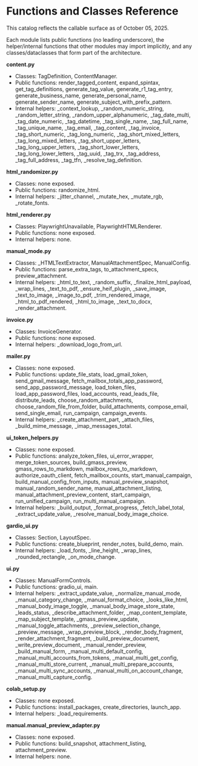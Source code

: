 # Functions and Classes Reference

This catalog reflects the callable surface as of October 05, 2025.

Each module lists public functions (no leading underscore), the helper/internal functions that other modules may import implicitly, and any classes/dataclasses that form part of the architecture.

**content.py**
- Classes: TagDefinition, ContentManager.
- Public functions: render_tagged_content, expand_spintax, get_tag_definitions, generate_tag_value, generate_r1_tag_entry, generate_business_name, generate_personal_name, generate_sender_name, generate_subject_with_prefix_pattern.
- Internal helpers: _context_lookup, _random_numeric_string, _random_letter_string, _random_upper_alphanumeric, _tag_date_multi, _tag_date_numeric, _tag_datetime, _tag_single_name, _tag_full_name, _tag_unique_name, _tag_email, _tag_content, _tag_invoice, _tag_short_numeric, _tag_long_numeric, _tag_short_mixed_letters, _tag_long_mixed_letters, _tag_short_upper_letters, _tag_long_upper_letters, _tag_short_lower_letters, _tag_long_lower_letters, _tag_uuid, _tag_trx, _tag_address, _tag_full_address, _tag_tfn, _resolve_tag_definition.

**html_randomizer.py**
- Classes: none exposed.
- Public functions: randomize_html.
- Internal helpers: _jitter_channel, _mutate_hex, _mutate_rgb, _rotate_fonts.

**html_renderer.py**
- Classes: PlaywrightUnavailable, PlaywrightHTMLRenderer.
- Public functions: none exposed.
- Internal helpers: none.

**manual_mode.py**
- Classes: _HTMLTextExtractor, ManualAttachmentSpec, ManualConfig.
- Public functions: parse_extra_tags, to_attachment_specs, preview_attachment.
- Internal helpers: _html_to_text, _random_suffix, _finalize_html_payload, _wrap_lines, _text_to_pdf, _ensure_heif_plugin, _save_image, _text_to_image, _image_to_pdf, _trim_rendered_image, _html_to_pdf_rendered, _html_to_image, _text_to_docx, _render_attachment.

**invoice.py**
- Classes: InvoiceGenerator.
- Public functions: none exposed.
- Internal helpers: _download_logo_from_url.

**mailer.py**
- Classes: none exposed.
- Public functions: update_file_stats, load_gmail_token, send_gmail_message, fetch_mailbox_totals_app_password, send_app_password_message, load_token_files, load_app_password_files, load_accounts, read_leads_file, distribute_leads, choose_random_attachments, choose_random_file_from_folder, build_attachments, compose_email, send_single_email, run_campaign, campaign_events.
- Internal helpers: _create_attachment_part, _attach_files, _build_mime_message, _imap_messages_total.

**ui_token_helpers.py**
- Classes: none exposed.
- Public functions: analyze_token_files, ui_error_wrapper, merge_token_sources, build_gmass_preview, gmass_rows_to_markdown, mailbox_rows_to_markdown, authorize_oauth_client, fetch_mailbox_counts, start_manual_campaign, build_manual_config_from_inputs, manual_preview_snapshot, manual_random_sender_name, manual_attachment_listing, manual_attachment_preview_content, start_campaign, run_unified_campaign, run_multi_manual_campaign.
- Internal helpers: _build_output, _format_progress, _fetch_label_total, _extract_update_value, _resolve_manual_body_image_choice.

**gardio_ui.py**
- Classes: Section, LayoutSpec.
- Public functions: create_blueprint, render_notes, build_demo, main.
- Internal helpers: _load_fonts, _line_height, _wrap_lines, _rounded_rectangle, _on_mode_change.

**ui.py**
- Classes: ManualFormControls.
- Public functions: gradio_ui, main.
- Internal helpers: _extract_update_value, _normalize_manual_mode, _manual_category_change, _manual_format_choice, _looks_like_html, _manual_body_image_toggle, _manual_body_image_store_state, _leads_status, _describe_attachment_folder, _map_content_template, _map_subject_template, _gmass_preview_update, _manual_toggle_attachments, _preview_selection_change, _preview_message, _wrap_preview_block, _render_body_fragment, _render_attachment_fragment, _build_preview_document, _write_preview_document, _manual_render_preview, _build_manual_form, _manual_multi_default_config, _manual_multi_accounts_from_tokens, _manual_multi_get_config, _manual_multi_store_current, _manual_multi_prepare_accounts, _manual_multi_sync_accounts, _manual_multi_on_account_change, _manual_multi_capture_config.

**colab_setup.py**
- Classes: none exposed.
- Public functions: install_packages, create_directories, launch_app.
- Internal helpers: _load_requirements.


**manual.manual_preview_adapter.py**
- Classes: none exposed.
- Public functions: build_snapshot, attachment_listing, attachment_preview.
- Internal helpers: none.

